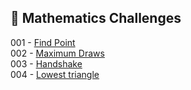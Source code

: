 
## 🎯 Mathematics Challenges

001 - [Find Point](https://github.com/danipishinin/HackerRank/blob/main/mathematics/find-point.md) </br >
002 - [Maximum Draws](https://github.com/danipishinin/HackerRank/blob/main/mathematics/maximum-draws.md) </br >
003 - [Handshake](https://github.com/danipishinin/HackerRank/blob/main/mathematics/handshake.md) </br >
004 - [Lowest triangle](https://github.com/danipishinin/HackerRank/blob/main/mathematics/lowest-triangle.md) </br >